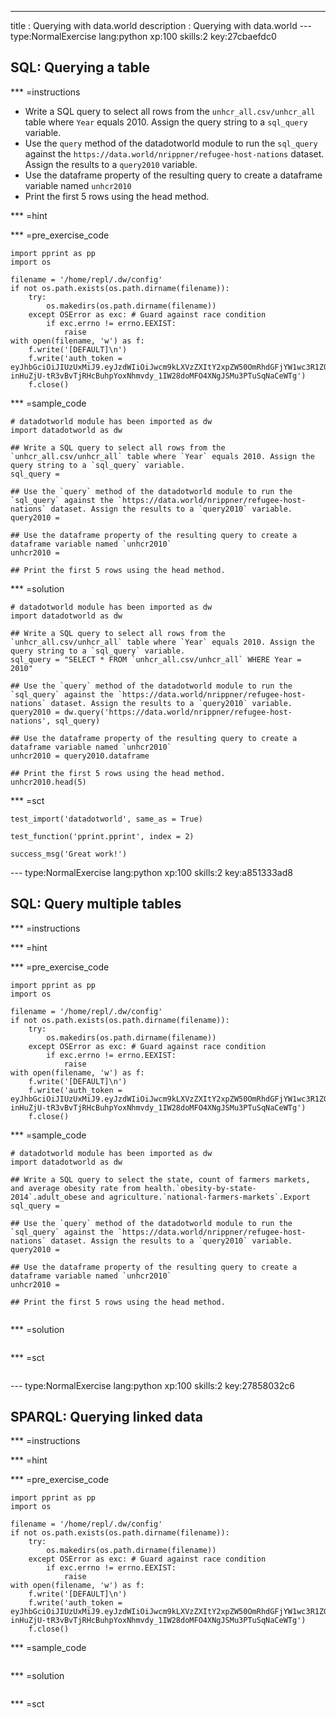 ---
title       : Querying with data.world
description : Querying with data.world
--- type:NormalExercise lang:python xp:100 skills:2 key:27cbaefdc0
## SQL: Querying a table

*** =instructions
- Write a SQL query to select all rows from the `unhcr_all.csv/unhcr_all` table where `Year` equals 2010. Assign the query string to a `sql_query` variable.
- Use the `query` method of the datadotworld module to run the `sql_query` against the `https://data.world/nrippner/refugee-host-nations` dataset. Assign the results to a `query2010` variable.
- Use the dataframe property of the resulting query to create a dataframe variable named `unhcr2010`
- Print the first 5 rows using the head method.

*** =hint

*** =pre_exercise_code
```{python}
import pprint as pp
import os

filename = '/home/repl/.dw/config'
if not os.path.exists(os.path.dirname(filename)):
    try:
        os.makedirs(os.path.dirname(filename))
    except OSError as exc: # Guard against race condition
        if exc.errno != errno.EEXIST:
            raise
with open(filename, 'w') as f:
    f.write('[DEFAULT]\n')
    f.write('auth_token = eyJhbGciOiJIUzUxMiJ9.eyJzdWIiOiJwcm9kLXVzZXItY2xpZW50OmRhdGFjYW1wc3R1ZGVudCIsImlzcyI6ImFnZW50OmRhdGFjYW1wc3R1ZGVudDo6MmMzMTM4Y2YtMGJjNy00N2FmLTg1MWItMGE1YmQ3ZTlhYjliIiwiaWF0IjoxNDkzMjI5NjMwLCJyb2xlIjpbInVzZXJfYXBpX3dyaXRlIiwidXNlcl9hcGlfcmVhZCJdLCJnZW5lcmFsLXB1cnBvc2UiOnRydWV9.MODLiozjfoCE9VS91Ycf1-inHuZjU-tR3vBvTjRHcBuhpYoxNhmvdy_1IW28doMFO4XNgJSMu3PTuSqNaCeWTg')
    f.close()
```

*** =sample_code
```{python}
# datadotworld module has been imported as dw
import datadotworld as dw

## Write a SQL query to select all rows from the `unhcr_all.csv/unhcr_all` table where `Year` equals 2010. Assign the query string to a `sql_query` variable.
sql_query = 

## Use the `query` method of the datadotworld module to run the `sql_query` against the `https://data.world/nrippner/refugee-host-nations` dataset. Assign the results to a `query2010` variable.
query2010 = 

## Use the dataframe property of the resulting query to create a dataframe variable named `unhcr2010`
unhcr2010 = 

## Print the first 5 rows using the head method.

```

*** =solution
```{python}
# datadotworld module has been imported as dw
import datadotworld as dw

## Write a SQL query to select all rows from the `unhcr_all.csv/unhcr_all` table where `Year` equals 2010. Assign the query string to a `sql_query` variable.
sql_query = "SELECT * FROM `unhcr_all.csv/unhcr_all` WHERE Year = 2010"

## Use the `query` method of the datadotworld module to run the `sql_query` against the `https://data.world/nrippner/refugee-host-nations` dataset. Assign the results to a `query2010` variable.
query2010 = dw.query('https://data.world/nrippner/refugee-host-nations', sql_query)

## Use the dataframe property of the resulting query to create a dataframe variable named `unhcr2010`
unhcr2010 = query2010.dataframe

## Print the first 5 rows using the head method.
unhcr2010.head(5)

```

*** =sct
```{python}
test_import('datadotworld', same_as = True)

test_function('pprint.pprint', index = 2)

success_msg('Great work!')
```


--- type:NormalExercise lang:python xp:100 skills:2 key:a851333ad8
## SQL: Query multiple tables


*** =instructions

*** =hint

*** =pre_exercise_code
```{python}
import pprint as pp
import os

filename = '/home/repl/.dw/config'
if not os.path.exists(os.path.dirname(filename)):
    try:
        os.makedirs(os.path.dirname(filename))
    except OSError as exc: # Guard against race condition
        if exc.errno != errno.EEXIST:
            raise
with open(filename, 'w') as f:
    f.write('[DEFAULT]\n')
    f.write('auth_token = eyJhbGciOiJIUzUxMiJ9.eyJzdWIiOiJwcm9kLXVzZXItY2xpZW50OmRhdGFjYW1wc3R1ZGVudCIsImlzcyI6ImFnZW50OmRhdGFjYW1wc3R1ZGVudDo6MmMzMTM4Y2YtMGJjNy00N2FmLTg1MWItMGE1YmQ3ZTlhYjliIiwiaWF0IjoxNDkzMjI5NjMwLCJyb2xlIjpbInVzZXJfYXBpX3dyaXRlIiwidXNlcl9hcGlfcmVhZCJdLCJnZW5lcmFsLXB1cnBvc2UiOnRydWV9.MODLiozjfoCE9VS91Ycf1-inHuZjU-tR3vBvTjRHcBuhpYoxNhmvdy_1IW28doMFO4XNgJSMu3PTuSqNaCeWTg')
    f.close()
```

*** =sample_code
```{python}
# datadotworld module has been imported as dw
import datadotworld as dw

## Write a SQL query to select the state, count of farmers markets, and average obesity rate from health.`obesity-by-state-2014`.adult_obese and agriculture.`national-farmers-markets`.Export
sql_query = 

## Use the `query` method of the datadotworld module to run the `sql_query` against the `https://data.world/nrippner/refugee-host-nations` dataset. Assign the results to a `query2010` variable.
query2010 = 

## Use the dataframe property of the resulting query to create a dataframe variable named `unhcr2010`
unhcr2010 = 

## Print the first 5 rows using the head method.


```

*** =solution
```{python}

```

*** =sct
```{python}

```


--- type:NormalExercise lang:python xp:100 skills:2 key:27858032c6
## SPARQL: Querying linked data


*** =instructions

*** =hint

*** =pre_exercise_code
```{python}
import pprint as pp
import os

filename = '/home/repl/.dw/config'
if not os.path.exists(os.path.dirname(filename)):
    try:
        os.makedirs(os.path.dirname(filename))
    except OSError as exc: # Guard against race condition
        if exc.errno != errno.EEXIST:
            raise
with open(filename, 'w') as f:
    f.write('[DEFAULT]\n')
    f.write('auth_token = eyJhbGciOiJIUzUxMiJ9.eyJzdWIiOiJwcm9kLXVzZXItY2xpZW50OmRhdGFjYW1wc3R1ZGVudCIsImlzcyI6ImFnZW50OmRhdGFjYW1wc3R1ZGVudDo6MmMzMTM4Y2YtMGJjNy00N2FmLTg1MWItMGE1YmQ3ZTlhYjliIiwiaWF0IjoxNDkzMjI5NjMwLCJyb2xlIjpbInVzZXJfYXBpX3dyaXRlIiwidXNlcl9hcGlfcmVhZCJdLCJnZW5lcmFsLXB1cnBvc2UiOnRydWV9.MODLiozjfoCE9VS91Ycf1-inHuZjU-tR3vBvTjRHcBuhpYoxNhmvdy_1IW28doMFO4XNgJSMu3PTuSqNaCeWTg')
    f.close()
```

*** =sample_code
```{python}

```

*** =solution
```{python}

```

*** =sct
```{python}

```
